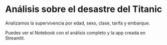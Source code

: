 # Análisis sobre el desastre del Titanic

Analizamos la supervivencia por edad, sexo, clase, tarifa y embarque.

Puedes ver el Notebook con el análisis completo y la app creada en Streamlit.
